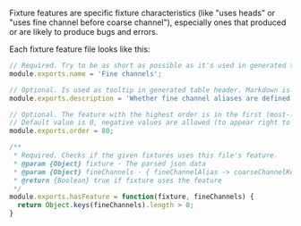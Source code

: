 Fixture features are specific fixture characteristics (like "uses heads" or "uses fine channel before coarse channel"), especially ones that produced or are likely to produce bugs and errors.

Each fixture feature file looks like this:

```js
// Required. Try to be as short as possible as it's used in generated table header. Markdown is allowed.
module.exports.name = 'Fine channels';

// Optional. Is used as tooltip in generated table header. Markdown is not allowed.
module.exports.description = 'Whether fine channel aliases are defined';

// Optional. The feature with the highest order is in the first (most-left) column.
// Default value is 0, negative values are allowed (to appear right to the features with default order).
module.exports.order = 80;

/**
 * Required. Checks if the given fixtures uses this file's feature.
 * @param {Object} fixture - The parsed json data
 * @param {Object} fineChannels - { fineChannelAlias -> coarseChannelKey }
 * @return {Boolean} true if fixture uses the feature
 */
module.exports.hasFeature = function(fixture, fineChannels) {
  return Object.keys(fineChannels).length > 0;
}
```